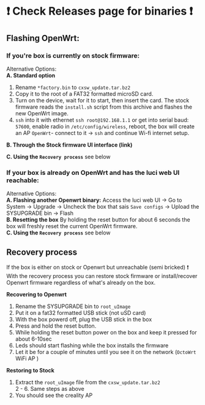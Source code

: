 # :exclamation: Check Releases page for binaries :exclamation:

## Flashing OpenWrt:  

### If you're box is currently on stock firmware:

Alternative Options:  
**A. Standard option**

1. Rename `*factory.bin` to `cxsw_update.tar.bz2`  
2. Copy it to the root of a FAT32 formatted microSD card.  
3. Turn on the device, wait for it to start, then insert the card. The stock firmware reads the `install.sh` script from this archive and flashes the new OpenWrt image.  
4. `ssh` into it with ethernet `ssh root@192.168.1.1` or get into serial baud: `57600`, enable radio in `/etc/config/wireless`, reboot, the box will create an AP `OpenWrt`- connect to it -> `ssh` and continue Wi-fi internet setup.

**B. Through the Stock firmware UI interface (link)**

**C. Using the `Recovery process`** see below  

### If your box is already on OpenWrt and has the luci web UI reachable:

Alternative Options:  
**A. Flashing another Openwrt binary:** Access the luci web UI -> Go to System -> Upgrade -> Uncheck the box that sais `Save configs` -> Upload the SYSUPGRADE bin -> Flash  
**B. Resetting the box** By holding the reset button for about 6 seconds the box will freshly reset the current OpenWrt firmware.  
**C. Using the `Recovery process`** see below  


## Recovery process  
If the box is either on stock or Openwrt but unreachable (semi bricked) 
:exclamation: With the recovery process you can restore stock firmware or install/recover Openwrt firmware regardless of what's already on the box.

**Recovering to Openwrt**  
1. Rename the SYSUPGRADE bin to `root_uImage`  
2. Put it on a fat32 formatted USB stick (not uSD card)  
3. With the box powerd off, plug the USB stick in the box  
4. Press and hold the reset button.  
5. While holding the reset button power on the box and keep it pressed for about 6-10sec  
6. Leds should start flashing while the box installs the firmware  
7. Let it be for a couple of minutes until you see it on the network (`OctoWrt` WiFi AP )  

**Restoring to Stock**  
1. Extract the `root_uImage` file from the `cxsw_update.tar.bz2`   
2 - 6. Same steps as above  
7. You should see the creality AP
